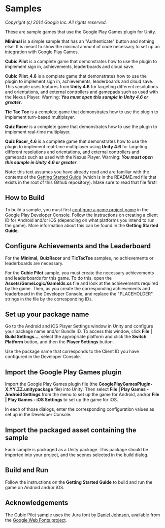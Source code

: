# Samples
_Copyright (c) 2014 Google Inc. All rights reserved._

These are sample games that use the Google Play Games plugin for Unity.

**Minimal** is a simple sample that has an "Authenticate" button and nothing else.
It is meant to show the minimal amount of code necessary to set up an integration
with Google Play Games.

**Cubic Pilot** is a complete game that demonstrates how to use the plugin to implement sign in,
achievements, leaderboards and cloud save.

**Cubic Pilot_4.6** is a complete game that demonstrates how to use the plugin to implement sign in,
achievements, leaderboards and cloud save. This sample uses features from **Unity 4.6** for targeting different resolutions and orientations, 
and external controllers and gamepads such as used with the Nexus Player. Warning: **_You must open this sample in
Unity 4.6 or greater_**.

**Tic Tac Toe** is a complete game that demonstrates how to use the plugin to implement turn-based multiplayer.

**Quiz Racer** is a complete game that demonstrates how to use the plugin to implement real-time multiplayer.

**Quiz Racer_4.6** is a complete game that demonstrates how to use the plugin to implement
real-time multiplayer using **Unity 4.6** for targeting different resolutions and orientations, 
and external controllers and gamepads such as used with the Nexus Player. Warning: **_You must open this sample in
Unity 4.6 or greater_**.

Note: this text assumes you have already read and are familiar with the
contents of the [Getting Started Guide](https://github.com/playgameservices/play-games-plugin-for-unity/blob/master/README.md)
(which is in the README.md file that exists in the root of this Github
repository). Make sure to read that file first!

## How to Build

To build a sample, you must first [configure a game project
game](https://developers.google.com/games/services/console/enabling) in the 
Google Play Developer Console. Follow the instructions on creating a client ID 
for Android and/or iOS (depending on what platforms you intend to run the game).
More information about this can be found in the **Getting Started Guide**.

## Configure Achievements and the Leaderboard

For the **Minimal**, **QuizRacer** and **TicTacToe** samples, no achievements or leaderboards are necessary.

For the **Cubic Pilot** sample, you must create the necessary achievements and leaderboards
for this game. To do this, open the **Assets/GameLogic/GameIds.cs** file
and look at the achievements required by the game. Then, as you create the
corresponding achievements and leaderboard in the Developer Console,
and replace the "PLACEHOLDER" strings in the file by the corresponding IDs.

## Set up your package name

Go to the Android and iOS Player Settings window in Unity and configure your
package name and/or Bundle ID. To access this window, click
**File | Build Settings...**, select the appropriate platform and click the
**Switch Platform** button, and then the **Player Settings** button.

Use the package name that corresponds to the Client ID you have configured
in the Developer Console.

## Import the Google Play Games plugin

Import the Google Play Games plugin file (the **GooglePlayGamesPlugin-X.YY.ZZ.unitypackage** 
file) into Unity. Then select **File | Play Games - Android Settings** from the
menu to set up the game for Android, and/or **File | Play Games - iOS
Settings** to set up the game for iOS.

In each of those dialogs, enter the corresponding configuration values as
set up in the Developer Console.

## Import the packaged asset containing the sample

Each sample is packaged as a Unity package.  This package should be imported into your project, and the 
scenes selected in the build dialog.

## Build and Run

Follow the instructions on the **Getting Started Guide** to build and run the
game on Android and/or iOS.

## Acknowledgements

The Cubic Pilot sample uses the Jura font by [Daniel Johnson](https://plus.google.com/113574588462430984234/about), available from the [Google Web Fonts project](http://www.google.com/fonts).

